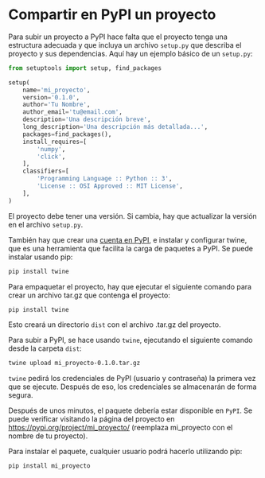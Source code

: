 # Compartir en PyPI un proyecto

Para subir un proyecto a PyPI hace falta que el proyecto tenga una estructura adecuada y que incluya un archivo `setup.py` que describa el proyecto y sus dependencias. Aquí hay un ejemplo básico de un `setup.py`:

``` py
from setuptools import setup, find_packages

setup(
    name='mi_proyecto',
    version='0.1.0',
    author='Tu Nombre',
    author_email='tu@email.com',
    description='Una descripción breve',
    long_description='Una descripción más detallada...',
    packages=find_packages(),
    install_requires=[
        'numpy',
        'click',
    ],
    classifiers=[
        'Programming Language :: Python :: 3',
        'License :: OSI Approved :: MIT License',
    ],
)
```

El proyecto debe tener una versión. Si cambia, hay que actualizar la versión en el archivo `setup.py`.

También hay que crear una [cuenta en PyPI](https://pypi.org/account/register/), e instalar y configurar twine, que es una herramienta que facilita la carga de paquetes a PyPI. Se puede instalar usando pip:

``` sh
pip install twine
```

Para empaquetar el proyecto, hay que ejecutar el siguiente comando para crear un archivo tar.gz que contenga el proyecto:

``` sh
pip install twine
```

Esto creará un directorio `dist` con el archivo .tar.gz del proyecto.

Para subir a PyPI, se hace usando `twine`, ejecutando el siguiente comando desde la carpeta `dist`:

``` sh
twine upload mi_proyecto-0.1.0.tar.gz
```

`twine` pedirá los credenciales de PyPI (usuario y contraseña) la primera vez que se ejecute. Después de eso, los credenciales se almacenarán de forma segura.

Después de unos minutos, el paquete debería estar disponible en `PyPI`. Se puede verificar visitando la página del proyecto en https://pypi.org/project/mi_proyecto/ (reemplaza mi_proyecto con el nombre de tu proyecto).

Para instalar el paquete, cualquier usuario podrá hacerlo utilizando pip:

``` sh
pip install mi_proyecto
```
